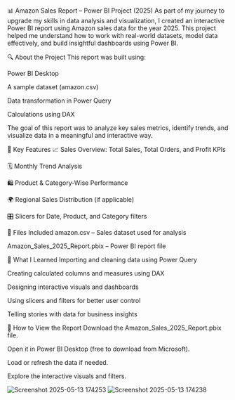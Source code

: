 📊 Amazon Sales Report – Power BI Project (2025)
As part of my journey to upgrade my skills in data analysis and visualization, I created an interactive Power BI report using Amazon sales data for the year 2025. This project helped me understand how to work with real-world datasets, model data effectively, and build insightful dashboards using Power BI.

🔍 About the Project
This report was built using:

Power BI Desktop

A sample dataset (amazon.csv)

Data transformation in Power Query

Calculations using DAX

The goal of this report was to analyze key sales metrics, identify trends, and visualize data in a meaningful and interactive way.

📌 Key Features
📈 Sales Overview: Total Sales, Total Orders, and Profit KPIs

🗓️ Monthly Trend Analysis

🛍️ Product & Category-Wise Performance

🌍 Regional Sales Distribution (if applicable)

🎛️ Slicers for Date, Product, and Category filters

📁 Files Included
amazon.csv – Sales dataset used for analysis

Amazon_Sales_2025_Report.pbix – Power BI report file

🧠 What I Learned
Importing and cleaning data using Power Query

Creating calculated columns and measures using DAX

Designing interactive visuals and dashboards

Using slicers and filters for better user control

Telling stories with data for business insights


🔗 How to View the Report
Download the Amazon_Sales_2025_Report.pbix file.

Open it in Power BI Desktop (free to download from Microsoft).

Load or refresh the data if needed.

Explore the interactive visuals and filters.


![Screenshot 2025-05-13 174253](https://github.com/user-attachments/assets/4e487759-e96b-4e9d-b529-a27611b6bd93)
![Screenshot 2025-05-13 174238](https://github.com/user-attachments/assets/ba0fb6cb-bc50-41ed-85dc-8ec0ca51db84)
